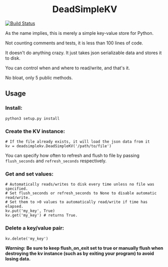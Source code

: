 <h1 align='center'>DeadSimpleKV</h1>

[![Build Status](https://travis-ci.org/beardog108/DeadSimpleKV.svg?branch=master)](https://travis-ci.org/beardog108/DeadSimpleKV)

As the name implies, this is merely a simple key-value store for Python.

Not counting comments and tests, it is less than 100 lines of code.

It doesn't do anything crazy. It just takes json serializable data and stores it to disk.

You can control when and where to read/write, and that's it.

No bloat, only 5 public methods.

## Usage

### Install: 

`python3 setup.py install`

### Create the KV instance:

~~~
# If the file already exists, it will load the json data from it
kv = deadsimplekv.DeadSimpleKV('/path/to/file')
~~~

You can specify how often to refresh and flush to file by passing `flush_seconds` and `refresh_seconds` respectively.

### Get and set values:

~~~
# Automatically reads/writes to disk every time unless no file was specified.
# Set flush_seconds or refresh_seconds to None to disable automatic read/write.
# Set them to >0 values to automatically read/write if time has elapsed. 
kv.put('my_key', True)
kv.get('my_key') # returns True.
~~~

### Delete a key/value pair:

~~~
kv.delete('my_key')
~~~

***Warning:*** **Be sure to keep flush_on_exit set to true or manually flush when destroying the kv instance (such as by exiting your program) to avoid losing data.**